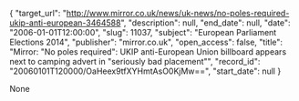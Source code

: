 {
  "target_url": "http://www.mirror.co.uk/news/uk-news/no-poles-required-ukip-anti-european-3464588", 
  "description": null, 
  "end_date": null, 
  "date": "2006-01-01T12:00:00", 
  "slug": 11037, 
  "subject": "European Parliament Elections 2014", 
  "publisher": "mirror.co.uk", 
  "open_access": false, 
  "title": "Mirror: \"No poles required\": UKIP anti-European Union billboard appears next to camping advert in \"seriously bad placement\"", 
  "record_id": "20060101T120000/OaHeex9tfXYHmtAsO0KjMw==", 
  "start_date": null
}

None